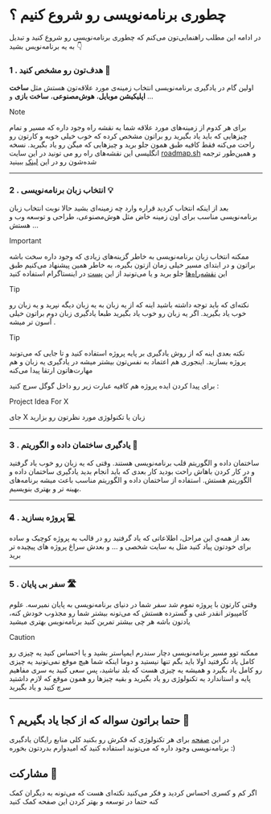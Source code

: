 # چطوری برنامه‌نویسی رو شروع کنیم ؟

در ادامه این مطلب راهنمایی‌تون می‌کنم که چطوری برنامه‌نویسی رو شروع کنید و تبدیل به یه برنامه‌نویس بشید 👇


### 1 . هدف‌تون رو مشخص کنید 🚩
اولین گام در یادگیری برنامه‌نویسی انتخاب زمینه‌ی مورد علاقه‌تون هستش مثل **ساخت اپلیکیشن موبایل**، **هوش‌مصنوعی**، **ساخت بازی** و ...
> [!NOTE]
> برای هر کدوم از زمینه‌های مورد علاقه شما یه نقشه راه وجود داره که مسیر و تمام چیزهایی که باید یاد بگیرید رو براتون مشخص کرده که خوب خیلی خوبه و کارتون رو راحت می‌کنه فقط کافیه طبق همون جلو برید و چیزهایی که میگن رو یاد بگیرید. نسخه انگلیسی این نقشه‌های راه رو می تونید در این سایت [roadmap.sh](https://roadmap.sh) و همین‌طور ترجمه شده‌شون رو در این [لینک](https://github.com/barnamenevisi/free-resources) ببینید
___
### 2 . انتخاب زبان برنامه‌نویسی 💡
بعد از اینکه انتخاب کردید قراره وارد چه زمینه‌ای بشید حالا نوبت انتخاب زبان برنامه‌نویسی مناسب برای اون زمینه خاض مثل هوش‌مصنوعی، طراحی و توسعه وب و ... هستش

 > [!IMPORTANT]
> ممکنه انتخاب زبان‌ برنامه‌نویسی به خاطر گزینه‌های زیادی که وجود داره سخت باشه براتون و در ابتدای مسیر خیلی زمان ازتون بگیره، به خاطر همین پیشنهاد می‌کنیم طبق این  [نقشه‌راه‌ها](https://github.com/barnamenevisi/roadmap) جلو برید و یا می‌تونید از این [پست](https://www.instagram.com/p/CdGUV0bIzQc/?img_index=1) در اینستاگرام استفاده کنید


> [!TIP]
> نکته‌ای که باید توجه داشته باشید اینه که از یه زبان به یه زبان دیگه نپرید و یه زبان رو خوب یاد بگیرید. اگر یه زبان رو خوب یاد بگیرید طبعا یادگیری زبان دوم براتون خیلی آسون تر میشه .

> [!TIP]
> نکته بعدی اینه که از روش یادگیری بر پایه‌ پروژه استفاده کنید و تا جایی که می‌تونید پروژه بسازید. اینجوری هم اعتماد به نفس‌تون بیشتر میشه در یادگیری یه زبان و هم مهارت‌هاتون ارتقا پیدا می‌کنه
> 
> برای پیدا کردن ایده پروژه هم کافیه عبارت زیر رو داخل گوگل سرچ کنید :
> 
> Project Idea For X
> 
> جای X زبان یا تکنولوژی مورد نظرتون رو بزارید
___

### 3 . یادگیری ساختمان داده و الگوریتم 📍
ساختمان داده و الگوریتم قلب برنامه‌نویسی هستند. وقتی که یه زبان رو خوب یاد گرفتید و در کار کردن باهاش راحت بودید کار بعدی که باید انجام بدید یادگیری ساختمان داده و الگوریتم هستش. استفاده از ساختمان داده و الگوریتم مناسب باعث میشه برنامه‌های بهینه تر و بهتری بنویسیم.

___

### 4 . پروژه بسازید 💻
بعد از همه‌ي این مراحل، اطلاعاتی که یاد گرفتید رو در قالب یه پروژه کوچیک و ساده برای خودتون پیاد کنید مثل یه سایت شخصی و ... و بعدش سراغ پروژه های پیچیده تر برید
___

### 5 . سفر بی پایان 🛣️
وقتی کارتون با پروژه تموم شد سفر شما در دنیای برنامه‌نویسی به پایان نمیرسه. علوم کامپیوتر انقدر غنی و گسترده هستش که ‌می‌تونه بیشتر شما رو مجذوب خودش کنه، یادتون باشه هر چی بیشتر تمرین کنید برنامه‌نویس بهتری میشید

> [!CAUTION]
> ممکنه توو مسیر برنامه‌نویسی دچار سندرم ایمپاستر بشید و یا احساس کنید یه چیزی رو کامل یاد نگرفتید اولا باید بگم تنها نیستید و دوما اینکه شما هیچ موقع نمی‌تونید یه چیزی رو کامل یاد بگیرد و همیشه یه چیزی هست که بلد نباشید، پس سعی کنید یه سری مفاهیم پایه و استاندارد یه تکنولوژی رو یاد بگیرید و بقیه چیزها رو همون موقع که لازم داشتید سرچ کنید و یاد بگیرید
___
## حتما براتون سواله که از کجا یاد بگیریم ؟ 🤔
در این [صفحه](https://github.com/barnamenevisi/free-resources) برای هر تکنولوژی که فکرش رو بکنید کلی منابع رایگان یادگیری برنامه‌نویسی وجود داره که‌ می‌تونید استفاده کنید که امیدوارم بدردتون بخوره :)

## مشارکت 🤝
اگر کم و کسری احساس کردید و فکر ‌می‌کنید نکته‌ای هست که ‌می‌تونه به دیگران کمک کنه حتما در توسعه و بهتر کردن این صفحه کمک کنید 

